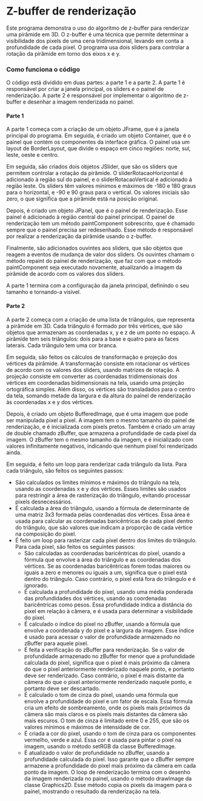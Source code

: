 # Z-buffer de renderização
Este programa demonstra o uso do algoritmo de z-buffer para renderizar uma pirâmide em 3D. O z-buffer é uma técnica que permite determinar a visibilidade dos pixels de uma cena tridimensional, levando em conta a profundidade de cada pixel. O programa usa dois sliders para controlar a rotação da pirâmide em torno dos eixos x e y.

### Como funciona o código
O código está dividido em duas partes: a parte 1 e a parte 2. A parte 1 é responsável por criar a janela principal, os sliders e o painel de renderização. A parte 2 é responsável por implementar o algoritmo de z-buffer e desenhar a imagem renderizada no painel.

#### Parte 1
A parte 1 começa com a criação de um objeto JFrame, que é a janela principal do programa. Em seguida, é criado um objeto Container, que é o painel que contém os componentes da interface gráfica. O painel usa um layout de BorderLayout, que divide o espaço em cinco regiões: norte, sul, leste, oeste e centro.

Em seguida, são criados dois objetos JSlider, que são os sliders que permitem controlar a rotação da pirâmide. O sliderRotacaoHorizontal é adicionado à região sul do painel, e o sliderRotacaoVertical é adicionado à região leste. Os sliders têm valores mínimos e máximos de -180 e 180 graus para o horizontal, e -90 e 90 graus para o vertical. Os valores iniciais são zero, o que significa que a pirâmide está na posição original.

Depois, é criado um objeto JPanel, que é o painel de renderização. Esse painel é adicionado à região central do painel principal. O painel de renderização tem um método paintComponent sobrescrito, que é chamado sempre que o painel precisa ser redesenhado. Esse método é responsável por realizar a renderização da pirâmide usando o z-buffer.

Finalmente, são adicionados ouvintes aos sliders, que são objetos que reagem a eventos de mudança de valor dos sliders. Os ouvintes chamam o método repaint do painel de renderização, que faz com que o método paintComponent seja executado novamente, atualizando a imagem da pirâmide de acordo com os valores dos sliders.

A parte 1 termina com a configuração da janela principal, definindo o seu tamanho e tornando-a visível.

#### Parte 2
A parte 2 começa com a criação de uma lista de triângulos, que representa a pirâmide em 3D. Cada triângulo é formado por três vértices, que são objetos que armazenam as coordenadas x, y e z de um ponto no espaço. A pirâmide tem seis triângulos: dois para a base e quatro para as faces laterais. Cada triângulo tem uma cor branca.

Em seguida, são feitos os cálculos de transformação e projeção dos vértices da pirâmide. A transformação consiste em rotacionar os vértices de acordo com os valores dos sliders, usando matrizes de rotação. A projeção consiste em converter as coordenadas tridimensionais dos vértices em coordenadas bidimensionais na tela, usando uma projeção ortográfica simples. Além disso, os vértices são transladados para o centro da tela, somando metade da largura e da altura do painel de renderização às coordenadas x e y dos vértices.

Depois, é criado um objeto BufferedImage, que é uma imagem que pode ser manipulada pixel a pixel. A imagem tem o mesmo tamanho do painel de renderização, e é inicializada com pixels pretos. Também é criado um array de double chamado zBuffer, que armazena a profundidade de cada pixel da imagem. O zBuffer tem o mesmo tamanho da imagem, e é inicializado com valores infinitamente negativos, indicando que nenhum pixel foi renderizado ainda.

Em seguida, é feito um loop para renderizar cada triângulo da lista. Para cada triângulo, são feitos os seguintes passos:

* São calculados os limites mínimos e máximos do triângulo na tela, usando as coordenadas x e y dos vértices. Esses limites são usados para restringir a área de rasterização do triângulo, evitando processar pixels desnecessários.
* É calculada a área do triângulo, usando a fórmula de determinante de uma matriz 3x3 formada pelas coordenadas dos vértices. Essa área é usada para calcular as coordenadas baricêntricas de cada pixel dentro do triângulo, que são valores que indicam a proporção de cada vértice na composição do pixel.
* É feito um loop para rasterizar cada pixel dentro dos limites do triângulo. Para cada pixel, são feitos os seguintes passos:
    * São calculadas as coordenadas baricêntricas do pixel, usando a fórmula que envolve a área do triângulo e as coordenadas dos vértices. Se as coordenadas baricêntricas forem todas maiores ou iguais a zero e menores ou iguais a um, significa que o pixel está dentro do triângulo. Caso contrário, o pixel está fora do triângulo e é ignorado.
    * É calculada a profundidade do pixel, usando uma média ponderada das profundidades dos vértices, usando as coordenadas baricêntricas como pesos. Essa profundidade indica a distância do pixel em relação à câmera, e é usada para determinar a visibilidade do pixel.
    * É calculado o índice do pixel no zBuffer, usando a fórmula que envolve a coordenada y do pixel e a largura da imagem. Esse índice é usado para acessar o valor de profundidade armazenado no zBuffer para aquele pixel.
    * É feita a verificação do zBuffer para renderização. Se o valor de profundidade armazenado no zBuffer for menor que a profundidade calculada do pixel, significa que o pixel é mais próximo da câmera do que o pixel anteriormente renderizado naquele ponto, e portanto deve ser renderizado. Caso contrário, o pixel é mais distante da câmera do que o pixel anteriormente renderizado naquele ponto, e portanto deve ser descartado.
    * É calculado o tom de cinza do pixel, usando uma fórmula que envolve a profundidade do pixel e um fator de escala. Essa fórmula cria um efeito de sombreamento, onde os pixels mais próximos da câmera são mais claros e os pixels mais distantes da câmera são mais escuros. O tom de cinza é limitado entre 0 e 255, que são os valores mínimos e máximos de intensidade de cor.
    * É criada a cor do pixel, usando o tom de cinza para os componentes vermelho, verde e azul. Essa cor é usada para pintar o pixel na imagem, usando o método setRGB da classe BufferedImage.
    * É atualizado o valor de profundidade no zBuffer, usando a profundidade calculada do pixel. Isso garante que o zBuffer sempre armazene a profundidade do pixel mais próximo da câmera em cada ponto da imagem.
O loop de renderização termina com o desenho da imagem renderizada no painel, usando o método drawImage da classe Graphics2D. Esse método copia os pixels da imagem para o painel, mostrando o resultado da renderização na tela.